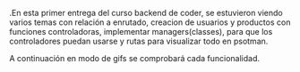 .En esta primer entrega del curso backend de coder, se estuvieron viendo varios temas con relación a enrutado, creacion de usuarios y productos con funciones controladoras, implementar managers(classes), para que los controladores puedan usarse y rutas para visualizar todo en psotman.

A continuación en modo de gifs se comprobará cada funcionalidad.
